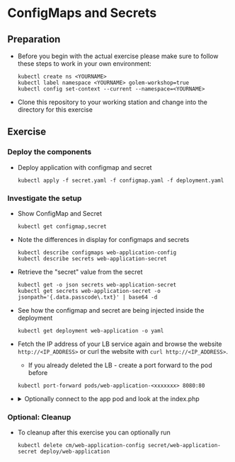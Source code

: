 # ConfigMaps and Secrets

## Preparation

* Before you begin with the actual exercise please make sure to follow these steps to work in your own environment:

  ```shell
  kubectl create ns <YOURNAME>
  kubectl label namespace <YOURNAME> golem-workshop=true
  kubectl config set-context --current --namespace=<YOURNAME>
  ```

* Clone this repository to your working station and change into the directory for this exercise

## Exercise

### Deploy the components

* Deploy application with configmap and secret

  ```shell
  kubectl apply -f secret.yaml -f configmap.yaml -f deployment.yaml
  ```

### Investigate the setup

* Show ConfigMap and Secret

  ```shell
  kubectl get configmap,secret
  ```

* Note the differences in display for configmaps and secrets

  ```shell
  kubectl describe configmaps web-application-config
  kubectl describe secrets web-application-secret
  ```

* Retrieve the "secret" value from the secret
  
  ```shell
  kubectl get -o json secrets web-application-secret
  kubectl get secrets web-application-secret -o jsonpath='{.data.passcode\.txt}' | base64 -d
  ```

* See how the configmap and secret are being injected inside the deployment

  ```shell
  kubectl get deployment web-application -o yaml
  ```

* Fetch the IP address of your LB service again
  and browse the website `http://<IP_ADDRESS>`
  or curl the website with `curl http://<IP_ADDRESS>`.
  * If you already deleted the LB - create a port forward to the pod before

  ```shell
  kubectl port-forward pods/web-application-<xxxxxxx> 8080:80
  ```

* <details><summary>Optionally connect to the app pod and look at the index.php</summary>

  ```shell
  kubectl get pods
  kubectl exec web-application-xxxx-xx -- cat index.php
  ```

  </details>

### Optional: Cleanup

* To cleanup after this exercise you can optionally run

  ```shell
  kubectl delete cm/web-application-config secret/web-application-secret deploy/web-application
  ```
